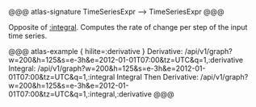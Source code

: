 @@@ atlas-signature
TimeSeriesExpr
-->
TimeSeriesExpr
@@@

Opposite of [:integral](integral.md). Computes the rate of change per step of the
input time series.

@@@ atlas-example { hilite=:derivative }
Derivative: /api/v1/graph?w=200&h=125&s=e-3h&e=2012-01-01T07:00&tz=UTC&q=1,:derivative
Integral: /api/v1/graph?w=200&h=125&s=e-3h&e=2012-01-01T07:00&tz=UTC&q=1,:integral
Integral Then Derivative: /api/v1/graph?w=200&h=125&s=e-3h&e=2012-01-01T07:00&tz=UTC&q=1,:integral,:derivative
@@@
